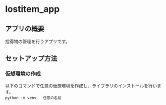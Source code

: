 # lostitem_app
## アプリの概要
拾得物の管理を行うアプリです。

## セットアップ方法
### 仮想環境の作成
以下のコマンドで任意の仮想環境を作成し、ライブラリのインストールを行います。  
`python -m venv   任意の名前`
